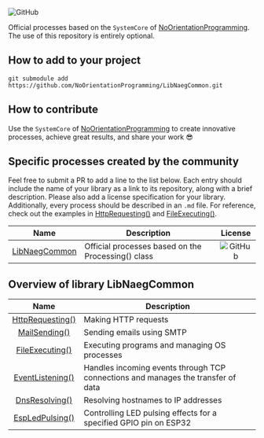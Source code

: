 
![GitHub](https://img.shields.io/github/license/NoOrientationProgramming/LibNaegCommon?style=plastic)
<!-- ![Lines of code](https://img.shields.io/tokei/lines/github/NoOrientationProgramming/LibNaegCommon?style=plastic) -->

Official processes based on the `SystemCore` of  [NoOrientationProgramming](https://github.com/NoOrientationProgramming).
The use of this repository is entirely optional.

## How to add to your project

`git submodule add https://github.com/NoOrientationProgramming/LibNaegCommon.git`

## How to contribute

Use the `SystemCore` of  [NoOrientationProgramming](https://github.com/NoOrientationProgramming)
to create innovative processes, achieve great results, and share your work :sunglasses:

## Specific processes created by the community

Feel free to submit a PR to add a line to the list below.
Each entry should include the name of your library as a link to its repository, along with a brief description.
Please also add a license specification for your library.
Additionally, every process should be described in an `.md` file.
For reference, check out the examples in
[HttpRequesting()](https://github.com/NoOrientationProgramming/LibNaegCommon/blob/main/HttpRequesting.md) and
[FileExecuting()](https://github.com/NoOrientationProgramming/LibNaegCommon/blob/main/FileExecuting.md).

| Name | Description | License |
|:---:|---|:---:|
| [LibNaegCommon](https://github.com/NoOrientationProgramming/LibNaegCommon) | Official processes based on the Processing() class | ![GitHub](https://img.shields.io/github/license/NoOrientationProgramming/LibNaegCommon?style=plastic) |

## Overview of library LibNaegCommon

| Name | Description |
|:---:|---|
| [HttpRequesting()](https://github.com/NoOrientationProgramming/LibNaegCommon/blob/main/HttpRequesting.md) | Making HTTP requests |
| [MailSending()](https://github.com/NoOrientationProgramming/LibNaegCommon/blob/main/MailSending.md) | Sending emails using SMTP |
| [FileExecuting()](https://github.com/NoOrientationProgramming/LibNaegCommon/blob/main/FileExecuting.md) | Executing programs and managing OS processes |
| [EventListening()](https://github.com/NoOrientationProgramming/LibNaegCommon/blob/main/EventListening.md) | Handles incoming events through TCP connections and manages the transfer of data |
| [DnsResolving()](https://github.com/NoOrientationProgramming/LibNaegCommon/blob/main/DnsResolving.md) | Resolving hostnames to IP addresses |
| [EspLedPulsing()](https://github.com/NoOrientationProgramming/LibNaegCommon/blob/main/EspLedPulsing.md) | Controlling LED pulsing effects for a specified GPIO pin on ESP32 |

